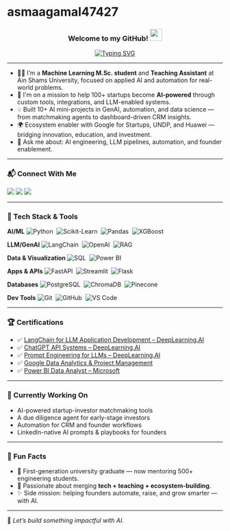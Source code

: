 # asmaagamal47427

<h3 align="center">
  Welcome to my GitHub! <img src="https://media.giphy.com/media/hvRJCLFzcasrR4ia7z/giphy.gif" width="28">
</h3>

<p align="center">
  <a href="https://github.com/DenverCoder1/readme-typing-svg">
    <img src="https://readme-typing-svg.herokuapp.com?font=Fira+Code&size=22&duration=3000&pause=1000&color=F75C7E&center=true&vCenter=true&width=700&lines=AI+Engineer+%7C+Teaching+Assistant+%7C+Ecosystem+Builder;Building+AI-powered+solutions+for+Founders+%26+VCs;Open+to+collabs%2C+partnerships%2C+and+research+projects" alt="Typing SVG" />
  </a>
</p>

---

- 👩‍💻 I’m a **Machine Learning M.Sc. student** and **Teaching Assistant** at Ain Shams University, focused on applied AI and automation for real-world problems.
- 🚀 I'm on a mission to help 100+ startups become **AI-powered** through custom tools, integrations, and LLM-enabled systems.
- 💡 Built 10+ AI mini-projects in GenAI, automation, and data science — from matchmaking agents to dashboard-driven CRM insights.
- 🌍 Ecosystem enabler with Google for Startups, UNDP, and Huawei — bridging innovation, education, and investment.
- 🧠 Ask me about: AI engineering, LLM pipelines, automation, and founder enablement.

---

### 📬 Connect With Me

<a href="https://linkedin.com/in/asmaagamal427427" target="_blank"><img src="https://img.shields.io/badge/-Asmaa%20Gamal-0077B5?style=for-the-badge&logo=Linkedin&logoColor=white"/></a>
<a href="mailto:asmaagamal427427@gmail.com"><img src="https://img.shields.io/badge/-asmaagamal427427@gmail.com-D14836?style=for-the-badge&logo=gmail&logoColor=white"/></a>
<a href="https://github.com/asmaagamal427427" target="_blank"><img src="https://img.shields.io/badge/-GitHub-333333?style=for-the-badge&logo=github&logoColor=white"/></a>

---

### 🧠 Tech Stack & Tools

**AI/ML**
![Python](https://img.shields.io/badge/-Python-05122A?style=flat&logo=python)&nbsp;
![Scikit-Learn](https://img.shields.io/badge/-Scikit--Learn-05122A?style=flat&logo=scikit-learn)&nbsp;
![Pandas](https://img.shields.io/badge/-Pandas-05122A?style=flat&logo=pandas)&nbsp;
![XGBoost](https://img.shields.io/badge/-XGBoost-05122A?style=flat)&nbsp;

**LLM/GenAI**
![LangChain](https://img.shields.io/badge/-LangChain-05122A?style=flat)&nbsp;
![OpenAI](https://img.shields.io/badge/-OpenAI-05122A?style=flat&logo=openai)&nbsp;
![RAG](https://img.shields.io/badge/-RAG%20Pipelines-05122A?style=flat)

**Data & Visualization**
![SQL](https://img.shields.io/badge/-SQL-05122A?style=flat&logo=postgresql)&nbsp;
![Power BI](https://img.shields.io/badge/-Power%20BI-05122A?style=flat&logo=powerbi)&nbsp;

**Apps & APIs**
![FastAPI](https://img.shields.io/badge/-FastAPI-05122A?style=flat&logo=fastapi)&nbsp;
![Streamlit](https://img.shields.io/badge/-Streamlit-05122A?style=flat&logo=streamlit)&nbsp;
![Flask](https://img.shields.io/badge/-Flask-05122A?style=flat&logo=flask)&nbsp;

**Databases**
![PostgreSQL](https://img.shields.io/badge/-PostgreSQL-05122A?style=flat&logo=postgresql)&nbsp;
![ChromaDB](https://img.shields.io/badge/-ChromaDB-05122A?style=flat)&nbsp;
![Pinecone](https://img.shields.io/badge/-Pinecone-05122A?style=flat)

**Dev Tools**
![Git](https://img.shields.io/badge/-Git-05122A?style=flat&logo=git)&nbsp;
![GitHub](https://img.shields.io/badge/-GitHub-05122A?style=flat&logo=github)&nbsp;
![VS Code](https://img.shields.io/badge/-VS%20Code-05122A?style=flat&logo=visual-studio-code)&nbsp;

---

### 🏆 Certifications
- ✅ [LangChain for LLM Application Development – DeepLearning.AI](https://www.deeplearning.ai/)
- ✅ [ChatGPT API Systems – DeepLearning.AI](https://www.deeplearning.ai/)
- ✅ [Prompt Engineering for LLMs – DeepLearning.AI](https://www.deeplearning.ai/)
- ✅ [Google Data Analytics & Project Management](https://grow.google/)
- ✅ [Power BI Data Analyst – Microsoft](https://learn.microsoft.com/)

---

### 🔭 Currently Working On
- AI-powered startup-investor matchmaking tools
- A due diligence agent for early-stage investors
- Automation for CRM and founder workflows
- LinkedIn-native AI prompts & playbooks for founders

---

### 💬 Fun Facts
- 💬 First-generation university graduate — now mentoring 500+ engineering students.
- 🌱 Passionate about merging **tech + teaching + ecosystem-building**.
- ✨ Side mission: helping founders automate, raise, and grow smarter — with AI.

---

🧩 _Let’s build something impactful with AI._  
